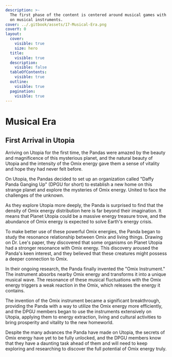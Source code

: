 ```yaml
---
description: >-
  The first phase of the content is centered around musical games with a focus
  on musical instruments.
cover: ../.gitbook/assets/17-Musical-Era.png
coverY: 0
layout:
  cover:
    visible: true
    size: hero
  title:
    visible: true
  description:
    visible: false
  tableOfContents:
    visible: true
  outline:
    visible: true
  pagination:
    visible: true
---
```


# Musical Era

## First Arrival in Utopia

Arriving on Utopia for the first time, the Pandas were amazed by the beauty and magnificence of this mysterious planet, and the natural beauty of Utopia and the intensity of the Omix energy gave them a sense of vitality and hope they had never felt before.

&#x20;

On Utopia, the Pandas decided to set up an organization called "Daffy Panda Ganging Up" (DPGU for short) to establish a new home on this strange planet and explore the mysteries of Omix energy. United to face the challenges of the unknown.

&#x20;

As they explore Utopia more deeply, the Panda is surprised to find that the density of Omix energy distribution here is far beyond their imagination. It means that Planet Utopia could be a massive energy treasure trove, and the abundance of Omix energy is expected to solve Earth's energy crisis.

&#x20;

To make better use of these powerful Omix energies, the Panda began to study the resonance relationship between Omix and living things. Drawing on Dr. Lee's paper, they discovered that some organisms on Planet Utopia had a stronger resonance with Omix energy. This discovery aroused the Panda's keen interest, and they believed that these creatures might possess a deeper connection to Omix.

&#x20;

In their ongoing research, the Panda finally invented the "Omix Instrument." The instrument absorbs nearby Omix energy and transforms it into a unique musical wave. The resonance of these musical fluctuations with the Omix energy triggers a weak reaction in the Omix, which releases the energy it contains.

&#x20;

The invention of the Omix instrument became a significant breakthrough, providing the Panda with a way to utilize the Omix energy more efficiently, and the DPGU members began to use the instruments extensively on Utopia, applying them to energy extraction, living and cultural activities to bring prosperity and vitality to the new homeworld.

&#x20;

Despite the many advances the Panda have made on Utopia, the secrets of Omix energy have yet to be fully unlocked, and the DPGU members know that they have a daunting task ahead of them and will need to keep exploring and researching to discover the full potential of Omix energy truly.
